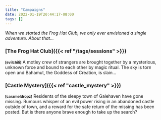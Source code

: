 ```yaml
---
title: "Campaigns"
date: 2022-01-19T20:44:17-08:00
tags: []
---
```


*When we started the Frog Hat Club, we only ever envisioned a single adventure. About that...*

### [The Frog Hat Club]({{< ref "/tags/sessions" >}})
<small><b>[evilchili]</b></small> A motley crew of strangers are brought together by a mysterious, unknown force and bound to each other by magic ritual. The sky is torn open and Bahamut, the Goddess of Creation, is slain...

### [Castle Mystery]({{< ref "castle_mystery" >}})
<small><b>[carameldropz]</b></small> Residents of the sleepy town of Galehaven have gone missing. Rumours whisper of an evil power rising in an abandoned castle outside of town, and a reward for the safe return of the missing has been posted. But is there anyone brave enough to take up the search?


